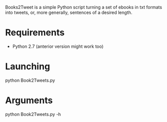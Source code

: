 Books2Tweet is a simple Python script turning a set of ebooks in txt formats into tweets, or, more generally, sentences of a desired length.

# Requirements

* Python 2.7 (anterior version might work too)

# Launching

python Book2Tweets.py

# Arguments

python Book2Tweets.py -h
